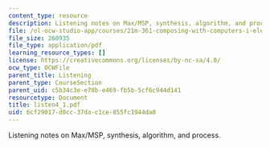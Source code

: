 ```yaml
---
content_type: resource
description: Listening notes on Max/MSP, synthesis, algorithm, and process.
file: /ol-ocw-studio-app/courses/21m-361-composing-with-computers-i-electronic-music-composition-spring-2008/6cf29017d0cc37dac1ce855fc1944da0_listen4_1.pdf
file_size: 260935
file_type: application/pdf
learning_resource_types: []
license: https://creativecommons.org/licenses/by-nc-sa/4.0/
ocw_type: OCWFile
parent_title: Listening
parent_type: CourseSection
parent_uid: c5b34c3e-e78b-e469-fb5b-5cf6c944d141
resourcetype: Document
title: listen4_1.pdf
uid: 6cf29017-d0cc-37da-c1ce-855fc1944da0
---
```

Listening notes on Max/MSP, synthesis, algorithm, and process.